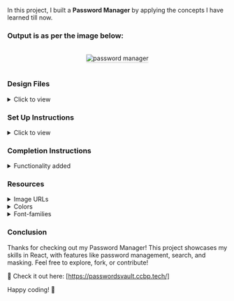 In this project, I built a **Password Manager** by applying the concepts I have learned till now.

### Output is as per the image below:

<br/>
<div style="text-align: center;">
    <img src="https://assets.ccbp.in/frontend/content/react-js/passowrd-manager-output-v0.gif" alt="password manager" style="max-width:70%;box-shadow:0 2.8px 2.2px rgba(0, 0, 0, 0.12)">
</div>
<br/>

### Design Files

<details>
<summary>Click to view</summary>

- [Extra Small (Size < 576px) and Small (Size >= 576px) - No Passwords View](https://assets.ccbp.in/frontend/content/react-js/password-manager-no-passwords-sm-output-v2.png)
- [Extra Small (Size < 576px) and Small (Size >= 576px) - Masked Passwords View](https://assets.ccbp.in/frontend/content/react-js/password-manager-masked-passwords-sm-output-v2.png)
- [Extra Small (Size < 576px) and Small (Size >= 576px) - Show Passwords View](https://assets.ccbp.in/frontend/content/react-js/password-manager-sm-output-v2.png)
- [Medium (Size >= 768px), Large (Size >= 992px) and Extra Large (Size >= 1200px) - No Passwords View](https://assets.ccbp.in/frontend/content/react-js/password-manager-no-passwords-lg-output.png)
- [Medium (Size >= 768px), Large (Size >= 992px) and Extra Large (Size >= 1200px) - Masked Passwords View](https://assets.ccbp.in/frontend/content/react-js/password-manager-masked-passwords-lg-output.png)
- [Medium (Size >= 768px), Large (Size >= 992px) and Extra Large (Size >= 1200px) - Show Passwords View](https://assets.ccbp.in/frontend/content/react-js/password-manager-lg-output.png)

</details>

### Set Up Instructions

<details>
<summary>Click to view</summary>

- Download dependencies by running `npm install`
- Start up the app using `npm start`
</details>

### Completion Instructions

<details>
<summary>Functionality added</summary>
<br/>

The app must have the following functionalities

- Initially, the website input, username input, and password input are empty and [No Passwords View](https://assets.ccbp.in/frontend/content/react-js/password-manager-no-passwords-lg-output.png) is displayed
- When non-empty values are provided for the website, username, and password and the **Add** button is clicked,
  - A new password item is added to the list of passwords
  - The password count is incremented by one
  - The **stars image** is displayed in the password items instead of the passwords
  - The value of the input fields for the website, username, and password should be updated to their initial values
  - When the **Show Password** is checked, then the password should be displayed instead of the **stars image**
- When a non-empty value is provided in the search input field, then password items whose website is matched with the search input value irrespective of the case are displayed
- When a non-empty value is provided in the search input field, and if the website of any password item does not match the value given in the search input, then [No Passwords View](https://assets.ccbp.in/frontend/content/react-js/password-manager-no-passwords-lg-output.png) is displayed
- When the delete button of a password item is clicked,
  - The respective password item is deleted from the list of passwords
  - The password count is decremented by one
- When all password items are deleted, then [No Passwords View](https://assets.ccbp.in/frontend/content/react-js/password-manager-no-passwords-lg-output.png) is displayed
</details>

### Resources

<details>
<summary>Image URLs</summary>

- [https://assets.ccbp.in/frontend/react-js/password-manager-logo-img.png](https://assets.ccbp.in/frontend/react-js/password-manager-logo-img.png) alt value is **app logo**
- [https://assets.ccbp.in/frontend/react-js/password-manager-sm-img.png](https://assets.ccbp.in/frontend/react-js/password-manager-sm-img.png) alt value is **password manager**
- [https://assets.ccbp.in/frontend/react-js/password-manager-lg-img.png](https://assets.ccbp.in/frontend/react-js/password-manager-lg-img.png) alt value is **password manager**
- [https://assets.ccbp.in/frontend/react-js/password-manager-website-img.png](https://assets.ccbp.in/frontend/react-js/password-manager-website-img.png) alt value is **website**
- [https://assets.ccbp.in/frontend/react-js/password-manager-username-img.png](https://assets.ccbp.in/frontend/react-js/password-manager-username-img.png) alt value is **username**
- [https://assets.ccbp.in/frontend/react-js/password-manager-password-img.png](https://assets.ccbp.in/frontend/react-js/password-manager-password-img.png) alt value is **password**
- [https://assets.ccbp.in/frontend/react-js/password-manager-search-img.png](https://assets.ccbp.in/frontend/react-js/password-manager-search-img.png) alt value is **search**
- [https://assets.ccbp.in/frontend/react-js/no-passwords-img.png](https://assets.ccbp.in/frontend/react-js/no-passwords-img.png) alt value is **no passwords**
- [https://assets.ccbp.in/frontend/react-js/password-manager-stars-img.png](https://assets.ccbp.in/frontend/react-js/password-manager-stars-img.png) alt value is **stars**
- [https://assets.ccbp.in/frontend/react-js/password-manager-delete-img.png](https://assets.ccbp.in/frontend/react-js/password-manager-delete-img.png) alt value is **delete**
</details>

<details>
<summary>Colors</summary>

<br/>

<div style="background-color: #9ba9eb; width: 150px; padding: 10px; color: black">Hex: #9ba9eb</div>
<div style="background-color: #c3caea; width: 150px; padding: 10px; color: black">Hex: #c3caea</div>
<div style="background-color: #5763a5; width: 150px; padding: 10px; color: black">Hex: #5763a5</div>
<div style="background-color: #f8fafc; width: 150px; padding: 10px; color: black">Hex: #f8fafc</div>
<div style="background-color: #454f84; width: 150px; padding: 10px; color: white">Hex: #454f84</div>
<div style="background-color: #0b69ff; width: 150px; padding: 10px; color: black">Hex: #0b69ff</div>
<div style="background-color: #94a3b8; width: 150px; padding: 10px; color: black">Hex: #94a3b8</div>
<div style="background-color: #b6c3ca; width: 150px; padding: 10px; color: black">Hex: #b6c3ca</div>
<div style="background-color: #7683cb; width: 150px; padding: 10px; color: black">Hex: #7683cb</div>
<div style="background-color: #f59e0b; width: 150px; padding: 10px; color: black">Hex: #f59e0b</div>
<div style="background-color: #10b981; width: 150px; padding: 10px; color: black">Hex: #10b981</div>
<div style="background-color: #f97316; width: 150px; padding: 10px; color: black">Hex: #f97316</div>
<div style="background-color: #14b8a6; width: 150px; padding: 10px; color: black">Hex: #14b8a6</div>
<div style="background-color: #b91c1c; width: 150px; padding: 10px; color: black">Hex: #b91c1c</div>
<div style="background-color: #ffffff; width: 150px; padding: 10px; color: black">Hex: #ffffff</div>
<div style="background-color: #0ea5e9; width: 150px; padding: 10px; color: black">Hex: #0ea5e9</div>
<div style="background-color: #64748b; width: 150px; padding: 10px; color: white">Hex: #64748b</div>

</details>

<details>
<summary>Font-families</summary>

- Roboto

</details>

### Conclusion

Thanks for checking out my Password Manager! This project showcases my skills in React, with features like password management, search, and masking. Feel free to explore, fork, or contribute!

🔗 Check it out here: [https://passwordsvault.ccbp.tech/]

Happy coding! 🚀
